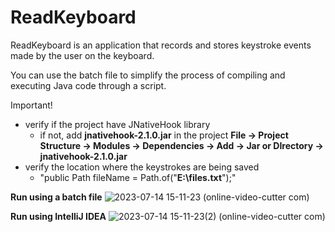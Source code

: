 # ReadKeyboard

ReadKeyboard is an application that records and stores keystroke events made by the user on the keyboard.

You can use the batch file to simplify the process of compiling and executing Java code through a script.

Important! 
- verify if the project have JNativeHook library
    - if not, add **jnativehook-2.1.0.jar** in the project
        **File -> Project Structure -> Modules -> Dependencies -> Add -> Jar or DIrectory -> jnativehook-2.1.0.jar**
- verify the location where the keystrokes are being saved
    - "public Path fileName = Path.of("**E:\\files.txt**");"

 ****Run using a batch file****
![2023-07-14 15-11-23 (online-video-cutter com)](https://github.com/Iulian99/ReadKeyboard/assets/17321203/c83a5906-a6a9-4856-83b8-c0b858017a77)



**Run using IntelliJ IDEA**
![2023-07-14 15-11-23(2) (online-video-cutter com)](https://github.com/Iulian99/ReadKeyboard/assets/17321203/8dca08f8-86e1-4360-9b3b-28e868a6ebe3)

